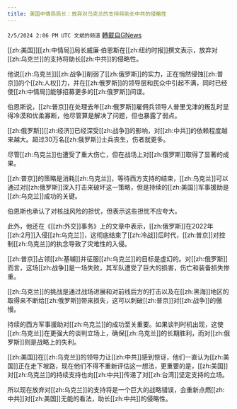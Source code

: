 ```yaml
---
title: 美国中情局局长：放弃对乌克兰的支持将助长中共的侵略性
---
```

`2/5/2024 2:06 PM UTC 文斌的频道` [轉載自GNews](https://gnews.org/articles/2283215)

[[zh:美国]][[zh:中情局]]局长威廉·伯恩斯在[[zh:纽约时报]]撰文表示，放弃对[[zh:乌克兰]]的支持将助长[[zh:中共]]的侵略性。

他说[[zh:乌克兰]][[zh:战争]]削弱了[[zh:俄罗斯]]的实力，正在悄然侵蚀[[zh:普京]]的个[[zh:人权]]力，并在[[zh:俄罗斯]]的领导层和民众中引起不满，同时已经使[[zh:中情局]]能够招募更多的[[zh:俄罗斯]]间谍。

伯恩斯说，[[zh:普京]]在处理去年[[zh:俄罗斯]]雇佣兵领导人普里戈津的叛乱时显得冷漠和优柔寡断，他尽管算是解决了问题，但也暴露了弱点。

[[zh:俄罗斯]][[zh:经济]]已经深受[[zh:战争]]的影响，对[[zh:中共]]的依赖程度越来越大。超过30万名[[zh:俄罗斯]]士兵丧生，伤者就更多。

尽管[[zh:乌克兰]]也遭受了重大伤亡，但在战场上对[[zh:俄罗斯]]取得了显著的成果。

[[zh:普京]]的策略是消耗[[zh:乌克兰]]，等待西方支持的结束，[[zh:乌克兰]]可以通过对[[zh:俄罗斯]]深入打击来破坏这一策略，但是持续的[[zh:美国]]军事援助是[[zh:乌克兰]]成功的关键。

伯恩斯也承认了对核战风险的担忧，但表示这些担忧不应夸大。

此外，他还在《[[zh:外交]]事务》上的文章中表示，[[zh:俄罗斯]]在2022年[[zh:2月]]入侵[[zh:乌克兰]]，这彻底结束了[[zh:冷战]]后时代，[[zh:普京]]对控制[[zh:乌克兰]]的执念导致了灾难性的入侵。

[[zh:普京]]占领[[zh:基辅]]并征服[[zh:乌克兰]]的目标是虚幻的。对[[zh:俄罗斯]]而言，这场[[zh:战争]]是一场失败，其军队遭受了巨大的损害，伤亡和装备损失惨重。

[[zh:乌克兰]]的挑战是通过战场进展和对前线后方的打击以及在[[zh:黑海]]地区的取得来不断给[[zh:俄罗斯]]带来损失，这可以刺破[[zh:普京]]对[[zh:战争]]的傲慢。

持续的西方军事援助对[[zh:乌克兰]]的成功至关重要。如果谈判时机出现，这使[[zh:乌克兰]]在更强大的谈判立场上，确保[[zh:乌克兰]]的长期胜利，而对[[zh:俄罗斯]]则是战略上的失利。

[[zh:美国]]在[[zh:乌克兰]]的领导力让[[zh:中共]]感到惊讶，他们一直认为[[zh:美国]]正在走下坡路，现在他们不得不重新评估这一想法，更重要的是，[[zh:美国]]对[[zh:乌克兰]]的持续支持也向[[zh:中共]]传递了对[[zh:台湾]]坚定支持的立场。

所以现在放弃对[[zh:乌克兰]]的支持将是一个巨大的战略错误，会重新点燃[[zh:中共]]对[[zh:美国]]无能的看法，助长[[zh:中共]]的侵略性。
